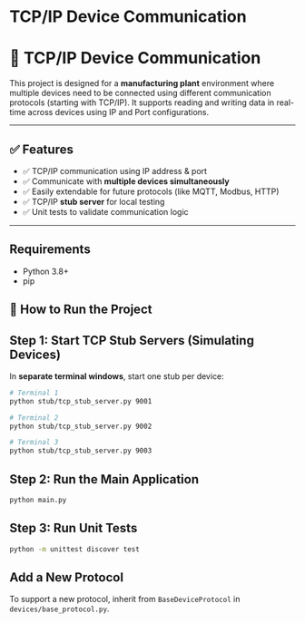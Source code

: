 # TCP/IP Device Communication 
# 🔌 TCP/IP Device Communication 

This project is designed for a **manufacturing plant** environment where multiple devices need to be connected using different communication protocols (starting with TCP/IP). It supports reading and writing data in real-time across devices using IP and Port configurations.

---

## ✅ Features

- ✅ TCP/IP communication using IP address & port
- ✅ Communicate with **multiple devices simultaneously**
- ✅ Easily extendable for future protocols (like MQTT, Modbus, HTTP)
- ✅ TCP/IP **stub server** for local testing
- ✅ Unit tests to validate communication logic

---

## Requirements

- Python 3.8+
- pip


## 🚀 How to Run the Project

## Step 1: Start TCP Stub Servers (Simulating Devices)

In **separate terminal windows**, start one stub per device:

```bash
# Terminal 1
python stub/tcp_stub_server.py 9001

# Terminal 2
python stub/tcp_stub_server.py 9002

# Terminal 3
python stub/tcp_stub_server.py 9003
```

## Step 2: Run the Main Application

```bash
python main.py
```

## Step 3: Run Unit Tests

```bash
python -m unittest discover test
```

## Add a New Protocol

To support a new protocol, inherit from `BaseDeviceProtocol` in `devices/base_protocol.py`.
